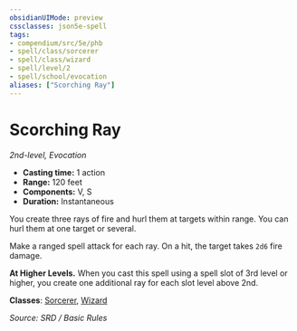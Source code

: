 ```yaml
---
obsidianUIMode: preview
cssclasses: json5e-spell
tags:
- compendium/src/5e/phb
- spell/class/sorcerer
- spell/class/wizard
- spell/level/2
- spell/school/evocation
aliases: ["Scorching Ray"]
---
```

# Scorching Ray
*2nd-level, Evocation*  

- **Casting time:** 1 action
- **Range:** 120 feet
- **Components:** V, S
- **Duration:** Instantaneous

You create three rays of fire and hurl them at targets within range. You can hurl them at one target or several.

Make a ranged spell attack for each ray. On a hit, the target takes `2d6` fire damage.

**At Higher Levels.** When you cast this spell using a spell slot of 3rd level or higher, you create one additional ray for each slot level above 2nd.

**Classes**: [Sorcerer](sorcerer.md), [Wizard](wizard.md)

*Source: SRD / Basic Rules*
